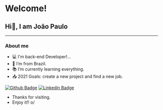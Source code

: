 # Welcome!
## Hi👋, I am João Paulo
---------------------------------------------------------------------------------------------------------


### About me

- :computer: I'm back-end Developer!...
- :house_with_garden: I’m from Brazil.
- :books: I’m currently learning everything.
- :outbox_tray: 2021 Goals: create a new project and find a new job.

[![Github Badge](https://img.shields.io/badge/-Github-000?style=flat-square&logo=Github&logoColor=white&link=https://github.com/joaoac2018)](https://github.com/joaoac2018)
[![Linkedin Badge](https://img.shields.io/badge/-LinkedIn-blue?style=flat-square&logo=Linkedin&logoColor=white&link=www.linkedin.com/in/jo%C3%A3o-paulo-cruz-94988284/)](www.linkedin.com/in/jo%C3%A3o-paulo-cruz-94988284/)

- Thanks for visiting.
- Enjoy it!! o/


